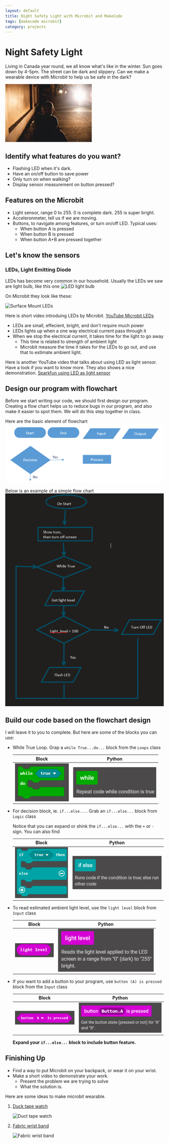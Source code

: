 ```yaml
---
layout: default
title: Night Safety Light with Microbit and MakeCode
tags: [makecode microbit]
category: projects
---
```


# Night Safety Light

Living in Canada year round, we all know  what's like in the winter. Sun goes down by 4-5pm. The street can be dark and slippery. Can we make a wearable device with Microbit to help us be safe in the dark? 

![Dark street](/assets/dark_street.jpg)

## Identify what features do you want? 

- Flashing LED when it's dark.
- Have an on/off button to save power
- Only turn on when walking? 
- Display sensor measurement on button pressed? 

## Features on the Microbit

- Light sensor, range 0 to 255. 0 is complete dark. 255 is super bright.
- Acceleronmeter, tell us if we are moving.
- Buttons, to navigate among features, or turn on/off LED. Typical uses: 
    - When button A is pressed
    - When button B is pressed
    - When button A+B are pressed together

## Let's know the sensors

### LEDs, Light Emitting Diode

LEDs has become very common in our household. Usually the LEDs we saw are light bulb, like this one
![LED light bulb](https://www.premierltg.com/wp-content/uploads/2015/07/LED-bulbs.jpg)

On Microbit they look like these:

![Surface Mount LEDs](https://aws.robu.in/wp-content/uploads/2019/11/Surface-Mount-LED-2-1-314x252.jpg)

Here is short video introduing LEDs by Microbit. [YouTube Microbit LEDs](https://youtu.be/jzwa-HegLk4)

- LEDs are small, effecient, bright, and don't require much power
- LEDs lights up when a one way electrical current pass through it
- When we stop the electrical current, it takes time for the light to go away
    - This time is related to strength of ambient light
    - Microbit measure the time it takes for the LEDs to go out, and use that to estimate ambient light.

Here is another YouTube video that talks about using LED as light sensor. Have a look if you want to know more. They also shows a nice demonstration.
[Sparkfun using LED as light sensor](https://youtu.be/Gv6Ijam6yFY)


## Design our program with flowchart

Before we start writing our code, we should first design our program. Creating a flow chart helps us to reduce bugs in our program, and also make it easier to spot them. We will do this step together in class. 

Here are the basic element of flowchart
![flow chart](/assets/flowchart_element.png)

Below is an example of a simple flow chart
![Project flow chart](/assets/night_light_flowchart.PNG)

## Build our code based on the flowchart design

I will leave it to you to complete. But here are some of the blocks you can use:

- While True Loop. Grap a ```while True...do...``` block from the ```Loops``` class

    | Block | Python |
    |:---:|:---:|
    | ![while_true](/assets/while_true.png)  |![while_python](/assets/while_python.png) |

- For decision block, ie. ```if...else...```. Grab an ```if...else...``` block from ```Logic``` class

    Notice that you can expand or shink the ```if...else...``` with the ```+``` or ```-``` sign. You can also find 

    | Block | Python |
    |:---:|:---:|
    |![if_else](/assets/if_else.png)   |![if_else_python](/assets/if_else_python.png)|

- To read estimated ambient light level, use the ```light level``` block from ```Input``` class

    | Block | Python |
    |:---:|:---:|
    |![light_level_block](/assets/light_level_block.png) |![light_level_python](/assets/light_level_python.png)|

- If you want to add a button to your program, use ```button (A) is pressed``` block from the ```Input``` class

    | Block | Python |
    |:---:|:---:|
    |![button_press_block](/assets/button_press_block.png) | ![button_press_python](/assets/button_press_python.png) |

    **Expand your ```if...else...``` block to include button feature.** 

## Finishing Up

- Find a way to put Microbit on your backpack, or wear it on your wrist. 
- Make a short video to demonstrate your work. 
    - Present the problem we are trying to solve
    - What the solution is.

Here are some ideas to make microbit wearable. 

1. [Duck tape watch](https://makecode.microbit.org/projects/duct-tape-watch)

    ![Duct tape watch](https://pxt.azureedge.net/blob/5ac0567b66ec994265b26239f6b36492afa612a6/static/mb/projects/duct-tape-watch.jpg)

2. [Fabric wrist band](https://makecode.microbit.org/projects/watch/make)

    ![Fabric wrist band](https://pxt.azureedge.net/blob/d017662f117ad6e46fa9b5f13dd21c44cda07295/static/mb/lessons/the-watch-1.png)


